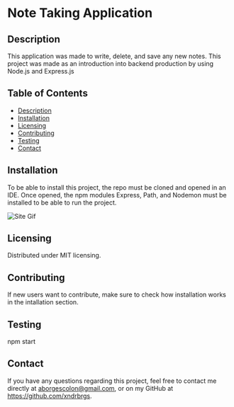 
  
  # Note Taking Application

  ## Description

  This application was made to write, delete, and save any new notes. This project was made as an introduction into backend production by using Node.js and Express.js

  ## Table of Contents
  - [Description](#description)
  - [Installation](#installation)
  - [Licensing](#licensing)
  - [Contributing](#contributing)
  - [Testing](#testing)
  - [Contact](#contact)

  ## Installation
  To be able to install this project, the repo must be cloned and opened in an IDE. Once opened, the npm modules Express, Path, and Nodemon must be installed to be able to run the project.
  
![Site Gif](https://media.giphy.com/media/H0zP4v9mX4dTj3keTy/giphy.gif)

  ## Licensing
  Distributed under MIT licensing. 

  ## Contributing
  If new users want to contribute, make sure to check how installation works in the intallation section.

  ## Testing
  npm start

  ## Contact
  If you have any questions regarding this project, feel free to contact me directly at aborgescolon@gmail.com, or on my GitHub at https://github.com/xndrbrgs.
